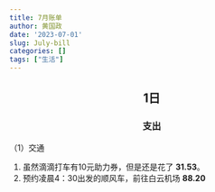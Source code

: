 ```yaml
---
title: 7月账单
author: 黄国政
date: '2023-07-01'
slug: July-bill
categories: []
tags: ["生活"]
---
```


<style>
h2,h3 {
  text-align: center;
  font-weight: bold;
}
</style>

<!--more-->

## 1日

### 支出

（1）交通

1. 虽然滴滴打车有10元助力券，但是还是花了 **31.53**。
2. 预约凌晨4：30出发的顺风车，前往白云机场 **88.20**
